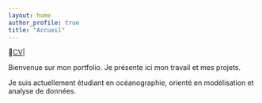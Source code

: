 ```yaml
---
layout: home
author_profile: true
title: "Accueil"
---
```

📄[CV](/cv/)|

Bienvenue sur mon portfolio. 
Je présente ici mon travail et mes projets. 

Je suis actuellement étudiant en océanographie, orienté en modélisation et analyse de données. 
